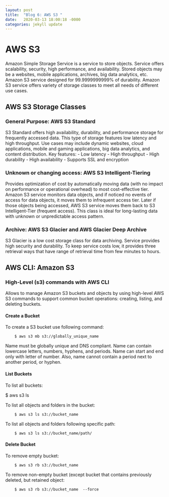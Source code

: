 ```yaml
---
layout: post
title:  "Blog 6: AWS S3 "
date:   2020-03-13 18:00:18 -0000
categories: jekyll update
---
```


<h1>AWS S3</h1>

Amazon Simple Storage Service is a service to store objects. Service offers scalability, security, high performance, and availability. Stored objects may be a websites, mobile applications, archives, big data analytics, etc. Amazon S3 service designed for 99.9999999999% of durability. Amazon S3 service offers variety of storage classes to meet all needs of different use cases.

<h2>AWS S3 Storage Classes

<h3>General Purpose: AWS S3 Standard</h3>
S3 Standard offers high availability, durability, and performance storage for frequently accessed data. This type of storage features low latency and high throughput. Use cases may include dynamic websites, cloud applications, mobile and gaming applications, big data analytics, and content distribution.
Key features:
-	Low latency
-	High throughput
-	High durability
-	High availability
-	Supports SSL and encryption

<h3>Unknown or changing access: AWS S3 Intelligent-Tiering</h3>
Provides optimization of cost by automatically moving data (with no impact on performance or operational overhead) to most cost-effective tier. Amazon S3 service monitors data objects, and if noticed no events of access for data objects, it moves them to infrequent access tier. Later if those objects being accessed, AWS S3 service moves them back to S3 Intelligent-Tier (frequent access). This class is ideal for long-lasting data with unknown or unpredictable access pattern.

<h3>Archive: AWS S3 Glacier and AWS Glacier Deep Archive</h3>
S3 Glacier is a low cost storage class for data archiving. Service provides high security and durability. To keep service costs low, it provides three retrieval ways that have range of retrieval time from few minutes to hours.

<h2>AWS CLI: Amazon S3</h2>

<h3>High-Level (s3) commands with AWS CLI</h3>

Allows to manage Amazon S3 buckets and objects by using high-level AWS S3 commands to support common bucket operations: creating, listing, and deleting buckets.

<h4>Create a Bucket</h4>
 To create a S3 bucket use following command:

		$ aws s3 mb s3://globally_unique_name

Name must be globally unique and DNS compliant. Name can contain lowercase letters, numbers, hyphens, and periods. Name can start and end only with letter of number. Also, name cannot contain a period next to another period, or hyphen.

<h4>List Buckets</h4>

To list all buckets:

$ aws s3 ls


To list all objects and folders in the bucket:

		$ aws s3 ls s3://bucket_name

To list all objects and folders following specific path:

		$ aws s3 ls s3://bucket_name/path/


<h4>Delete Bucket</h4>

To remove empty bucket:

		$ aws s3 rb s3://bucket_name

To remove non-empty bucket (except bucket that contains previously deleted, but retained object:

		$ aws s3 rb s3://bucket_name  --force





[jekyll-docs]: https://jekyllrb.com/docs/home
[jekyll-gh]:   https://github.com/jekyll/jekyll
[jekyll-talk]: https://talk.jekyllrb.com/
